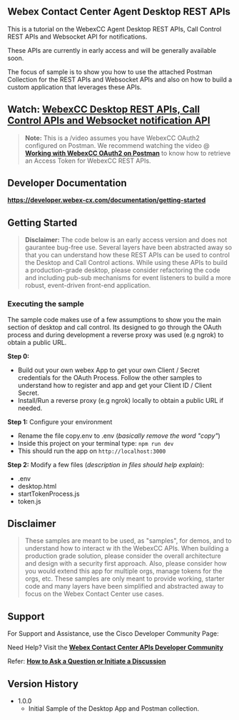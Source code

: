 ## Webex Contact Center Agent Desktop REST APIs

This is a tutorial on the WebexCC Agent Desktop REST APIs, Call Control REST APIs and Websocket API for notifications.

These APIs are currently in early access and will be generally available soon.

The focus of sample is to show you how to use the attached Postman Collection for the REST APIs and Websocket APIs and also on how to build a custom application that leverages these APIs.

## Watch: [WebexCC Desktop REST APIs, Call Control APIs and Websocket notification API](https://app.vidcast.io/share/438b4efb-10e5-479f-afde-4d5f97462aa3)

> **Note:** This is a /video assumes you have WebexCC OAuth2 configured on Postman.
> We recommend watching the video @ **[Working with WebexCC OAuth2 on Postman](https://github.com/CiscoDevNet/webex-contact-center-api-samples/tree/main/postman-sample)** to know how to retrieve an Access Token for WebexCC REST APIs.

## Developer Documentation

**https://developer.webex-cx.com/documentation/getting-started**

## Getting Started

> **Disclaimer:** The code below is an early access version and does not gaurantee bug-free use. Several layers have been abstracted away so that you can understand how these REST APIs can be used to control the Desktop and Call Control actions.
> While using these APIs to build a production-grade desktop, please consider refactoring the code and including pub-sub mechanisms for event listeners to build a more robust, event-driven front-end application.

### Executing the sample

The sample code makes use of a few assumptions to show you the main section of desktop and call control.
Its designed to go through the OAuth process and during development a reverse proxy was used (e.g ngrok) to obtain a public URL.

**Step 0:**

- Build out your own webex App to get your own Client / Secret credentials for the OAuth Process. Follow the other samples to understand how to register and app and get your Client ID / Client Secret.
- Install/Run a reverse proxy (e.g ngrok) locally to obtain a public URL if needed.

**Step 1:**
Configure your environment

- Rename the file copy.env to .env (_basically remove the word "copy"_)
- Inside this project on your terminal type: `npm run dev`
- This should run the app on `http://localhost:3000`

**Step 2:**
Modify a few files (_description in files should help explain_):

- .env
- desktop.html
- startTokenProcess.js
- token.js

## Disclaimer

> These samples are meant to be used, as "samples", for demos, and to understand how to interact w
> ith the WebexCC APIs.
> When building a production grade solution, please consider the overall architecture and design with a security first approach.
> Also, please consider how you would extend this app for multiple orgs, manage tokens for the orgs, etc.
> These samples are only meant to provide working, starter code and many layers have been simplified and abstracted away to focus on the Webex Contact Center use cases.

## Support

For Support and Assistance, use the Cisco Developer Community Page:

Need Help? Visit the **[Webex Contact Center APIs Developer Community](https://community.cisco.com/t5/contact-center/bd-p/j-disc-dev-contact-center)**

Refer: **[How to Ask a Question or Initiate a Discussion](https://community.cisco.com/t5/contact-center/webex-contact-center-apis-developer-community-and-support/m-p/4558270)**

## Version History

- 1.0.0
  - Initial Sample of the Desktop App and Postman collection.
    <!-- * See [commit change]() or See [release history]() -->
